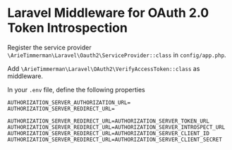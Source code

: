 
# Laravel Middleware for OAuth 2.0 Token Introspection

Register the service provider `\ArieTimmerman\Laravel\Oauth2\ServiceProvider::class` in `config/app.php`.

Add `\ArieTimmerman\Laravel\OAuth2\VerifyAccessToken::class` as middleware.


In your `.env` file, define the following properties

~~~.properties
AUTHORIZATION_SERVER_AUTHORIZATION_URL=
AUTHORIZATION_SERVER_REDIRECT_URL=

AUTHORIZATION_SERVER_REDIRECT_URL=AUTHORIZATION_SERVER_TOKEN_URL
AUTHORIZATION_SERVER_REDIRECT_URL=AUTHORIZATION_SERVER_INTROSPECT_URL
AUTHORIZATION_SERVER_REDIRECT_URL=AUTHORIZATION_SERVER_CLIENT_ID
AUTHORIZATION_SERVER_REDIRECT_URL=AUTHORIZATION_SERVER_CLIENT_SECRET
~~~
